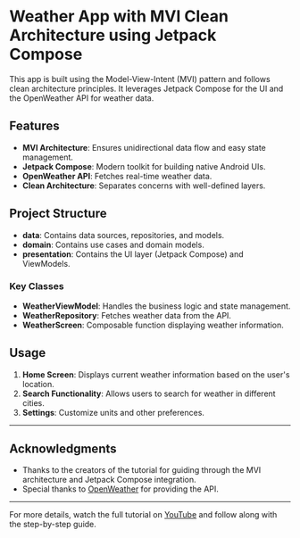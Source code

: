 # Weather App with MVI Clean Architecture using Jetpack Compose

This app is built using the Model-View-Intent (MVI) pattern and follows clean architecture principles. It leverages Jetpack Compose for the UI and the OpenWeather API for weather data.

## Features

- **MVI Architecture**: Ensures unidirectional data flow and easy state management.
- **Jetpack Compose**: Modern toolkit for building native Android UIs.
- **OpenWeather API**: Fetches real-time weather data.
- **Clean Architecture**: Separates concerns with well-defined layers.

## Project Structure

- **data**: Contains data sources, repositories, and models.
- **domain**: Contains use cases and domain models.
- **presentation**: Contains the UI layer (Jetpack Compose) and ViewModels.

### Key Classes

- **WeatherViewModel**: Handles the business logic and state management.
- **WeatherRepository**: Fetches weather data from the API.
- **WeatherScreen**: Composable function displaying weather information.

## Usage

1. **Home Screen**: Displays current weather information based on the user's location.
2. **Search Functionality**: Allows users to search for weather in different cities.
3. **Settings**: Customize units and other preferences.

---
## Acknowledgments

- Thanks to the creators of the tutorial for guiding through the MVI architecture and Jetpack Compose integration.
- Special thanks to [OpenWeather](https://openweathermap.org/) for providing the API.
---
For more details, watch the full tutorial on [YouTube](https://www.youtube.com/watch?v=eAbKK7JNxCE) and follow along with the step-by-step guide.
